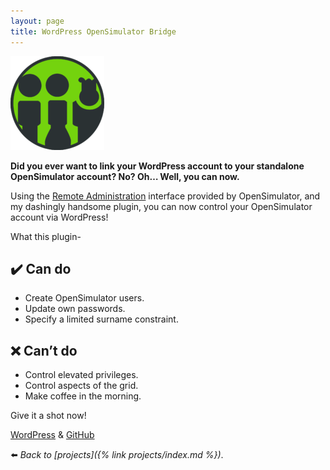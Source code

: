 ```yaml
---
layout: page
title: WordPress OpenSimulator Bridge
---
```


![](/assets/img/wp-os-150x150.png)

**Did you ever want to link your WordPress account to your standalone OpenSimulator account? No? Oh… Well, you can now.**

Using the [Remote Administration](http://opensimulator.org/wiki/RemoteAdmin) interface provided by OpenSimulator, and my dashingly handsome plugin, you can now control your OpenSimulator account via WordPress!

What this plugin-

## :heavy_check_mark: Can do

*   Create OpenSimulator users.
*   Update own passwords.
*   Specify a limited surname constraint.

## :x: Can’t do

*   Control elevated privileges.
*   Control aspects of the grid.
*   Make coffee in the morning.

Give it a shot now!

[WordPress](https://wordpress.org/plugins/opensimulator-bridge/) & [GitHub](https://github.com/soup-bowl/wordpress-opensim-bridge)

:arrow_left: _Back to [projects]({% link projects/index.md %})_.
